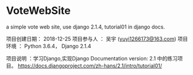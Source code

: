 # VoteWebSite
a simple vote web site, use django 2.1.4, tutorial01 in django docs. 

项目创建日期： 2018-12-25
项目参与人  ：   吴宇     (yuyi1266173@163.com)
项目环境    ： Python 3.6.4， Django 2.1.4

项目说明    ：学习Django,实现Django Documentation version: 2.1 中的练习项目。 https://docs.djangoproject.com/zh-hans/2.1/intro/tutorial01/


